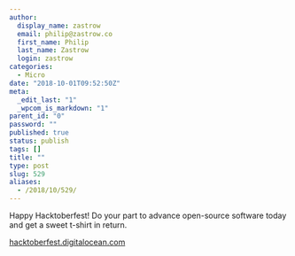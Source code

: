 ```yaml
---
author:
  display_name: zastrow
  email: philip@zastrow.co
  first_name: Philip
  last_name: Zastrow
  login: zastrow
categories:
  - Micro
date: "2018-10-01T09:52:50Z"
meta:
  _edit_last: "1"
  _wpcom_is_markdown: "1"
parent_id: "0"
password: ""
published: true
status: publish
tags: []
title: ""
type: post
slug: 529
aliases:
  - /2018/10/529/
---
```

<p>Happy Hacktoberfest! Do your part to advance open-source software today and get a sweet t-shirt in return.</p>
<p><a href="https://hacktoberfest.digitalocean.com/">hacktoberfest.digitalocean.com</a></p>
